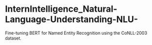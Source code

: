 # InternIntelligence_Natural-Language-Understanding-NLU-
Fine-tuning BERT for Named Entity Recognition using the CoNLL-2003 dataset.
